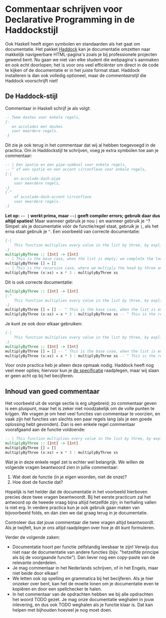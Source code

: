 # Commentaar schrijven voor Declarative Programming in de Haddockstijl

Ook Haskell heeft eigen symbolen en standaarden als het gaat om documentatie. Het pakket [Haddock](https://haskell-haddock.readthedocs.io/en/latest/intro.html) kan je documentatie omzetten naar makkelijk navigeerbare HTML-pagina's zoals je bij professionele projecten gewend bent. Nu gaan we niet van elke student die webpagina's aanmaken en ook echt doorlopen; het is voor ons veel efficiënter om direct in de code te kijken of de documentatie er in het juiste format staat. Haddock installeren is dan ook volledig optioneel, maar de _commentaarstijl_ die Haddock voorschrijft niet!

## De Haddock-stijl

Commentaar in Haskell schrijf je als volgt:

```haskell
-- Twee dashes voor enkele regels,
{-
   en accolades met dashes
   voor meerdere regels.
-}
```

Dit zie je ook terug in het commentaar dat wij al hebben toegevoegd in de practica. Om in Haddockstijl te schrijven, voeg je extra symbolen toe aan je commentaar:

```haskell
-- | Een spatie en een pipe-symbool voor enkele regels,
-- ^ of een spatie en een accent circonflexe voor enkele regels,
{-| 
    en accolade-dash-pipe 
    voor meerdere regels,
-}
{-^
    of accolade-dash-accent circonflexe
    voor meerdere regels.
-}
```

**Let op: `-- |` werkt prima, maar `--|` geeft compiler errors; gebruik daar dus altijd spaties!** Maar wanneer gebruik je nou `|` en wanneer gebruik je `^`? Simpel: als je documentatie vóór de functie/regel staat, gebruik je `|`, als het erna staat gebruik je `^`. Een voorbeeld van correcte documentatie:

```haskell
{-|
    This function multiplies every value in the list by three, by explicitly recursing over all elements.
-}
multiplyByThree :: [Int] -> [Int]
-- | This is the base case, when the list is empty; we complete the loop by returning an empty list.
multiplyByThree [] = []
-- | This is the recursive case, where we multiply the head by three and place it before the result of processing the tail.
multiplyByThree (x:xs) = x * 3 : multiplyByThree xs
```

Dit is ook correcte documentatie:

```haskell
multiplyByThree :: [Int] -> [Int]
{-^
    This function multiplies every value in the list by three, by explicitly recursing over all elements.
-}
multiplyByThree [] = [] -- ^ This is the base case, when the list is empty; we complete the loop by returning an empty list.
multiplyByThree (x:xs) = x * 3 : multiplyByThree xs -- ^ This is the recursive case, where we multiply the head by three and place it before the result of processing the tail.
```

Je kunt ze ook door elkaar gebruiken:

```haskell
{-|
    This function multiplies every value in the list by three, by explicitly recursing over all elements.
-}
multiplyByThree :: [Int] -> [Int]
multiplyByThree [] = [] -- ^ This is the base case, when the list is empty; we complete the loop by returning an empty list.
multiplyByThree (x:xs) = x * 3 : multiplyByThree xs -- ^ This is the recursive case, where we multiply the head by three and place it before the result of processing the tail.
```

Voor onze practica heb je alleen deze opmaak nodig. Haddock heeft nog veel meer opties; hiervoor kun je [de specificatie](https://haskell-haddock.readthedocs.io/en/latest/markup.html) raadplegen, maar wij slaan er geen acht op bij het becijferen.

## Inhoud van goed commentaar

Het voorbeeld uit de vorige sectie is erg uitgebreid; zo commentaar geven is een pluspunt, maar het is zeker niet noodzakelijk om de volle punten te krijgen. We vragen je om heel veel functies van commentaar te voorzien, en vaak zijn het functies van slechts een paar regels lang (als je een goede oplossing hebt gevonden). Dan is een enkele regel commentaar voorafgaand aan de functie voldoende:

```haskell
-- | This function multiplies every value in the list by three, by explicitly recursing over all elements.
multiplyByThree :: [Int] -> [Int]
multiplyByThree [] = [] 
multiplyByThree (x:xs) = x * 3 : multiplyByThree xs 
```

Wat je in deze enkele regel zet is echter wel belangrijk. We willen de volgende vragen beantwoord zien in jullie commentaar:

1. Wat doet de functie (in je eigen woorden, niet de onze)?
2. Hoe doet de functie dat?

Hopelijk is het helder dat de documentatie in het voorbeeld hierboven precies deze twee vragen beantwoordt. Bij het eerste practicum zal het antwoord op de tweede vraag bijna altijd hetzelfde zijn; in herhaling vallen is niet erg. In verdere practica kun je ook gebruik gaan maken van bijvoorbeeld folds, en dan zien we dat graag terug in je documentatie. 

Controleer dus dat jouw commentaar die twee vragen altijd beantwoordt. Als je twijfelt, kun je ons altijd raadplegen over hoe je dit kunt formuleren.

Verder de volgende zaken:

- Documentatie hoort per functie zelfstandig leesbaar te zijn! Verwijs dus niet naar de documentatie van andere functies (bijv. "hetzelfde principe als bij de voorgaande functie"). Dan liever nog een copy-paste van de relevante onderdelen. 
- Je mag commentaar in het Nederlands schrijven, of in het Engels, maar niet beide door elkaar!
- We letten ook op spelling en grammatica bij het becijferen. Als je hier onzeker over bent, kan het de moeite lonen om je documentatie even te kopiëren en door een spellchecker te halen.
- In het commentaar van de opdrachten hebben we bij alle opdrachten het woord TODO gezet. Je mag onze documentatie weghalen in jouw inlevering, en dus ook TODO weghalen als je functie klaar is. Dat kan helpen met bijhouden hoeveel je nog moet doen.